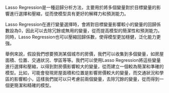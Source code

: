 Lasso Regression是一種迴歸分析方法，主要用於將多個變量對於目標變量的影響進行選擇和壓縮，從而使模型具有更好的解釋力和預測能力。

Lasso Regression在進行變量選擇時，會將對目標變量影響較小的變量的回歸係數設為0，因此可以去除冗餘或無用的變量，從而提高模型的簡潔性和預測能力。同時，Lasso Regression也可以壓縮回歸係數，使得模型更加穩健，泛化能力更強。

舉例來說，假設我們想要預測某個城市的房價，我們可以收集到多個變量，如房屋面積、位置、交通狀況、學區等等。我們可以使用Lasso Regression將這些變量進行選擇和壓縮，以得到對房價影響較大的變量，從而建立一個較為簡潔和準確的模型。比如，可能會發現房屋面積和位置是影響房價較大的變量，而交通狀況和學區的影響較小，這樣我們就可以只考慮前兩個變量，去除冗餘的變量，從而得到一個更簡潔和精確的模型。